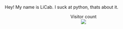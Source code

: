 Hey! My name is LiCab.
I suck at python, thats about it.


<p align="center"> 
  Visitor count<br>
  <img src="https://profile-counter.glitch.me/LiCab/count.svg" />
</p>
